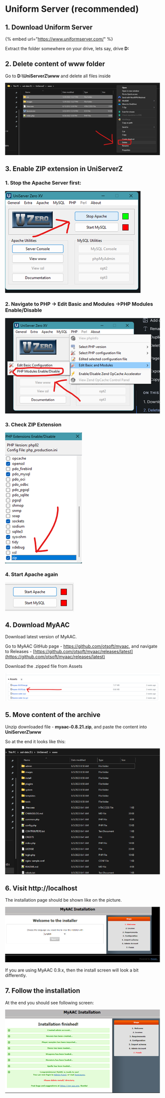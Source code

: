 # Uniform Server (recommended)

## 1. Download Uniform Server

{% embed url="https://www.uniformserver.com/" %}

Extract the folder somewhere on your drive, lets say, drive **D:**

## 2. Delete content of www folder

Go to **D:\UniServerZ\www** and delete all files inside

![](../../.gitbook/assets/image.png)

## 3. Enable ZIP extension in UniServerZ

### 1. Stop the Apache Server first:

![](<../../.gitbook/assets/image (18).png>)

### 2. Navigate to PHP -> Edit Basic and Modules ->PHP Modules Enable/Disable

![](<../../.gitbook/assets/image (11).png>)

### 3. Check ZIP Extension

![](<../../.gitbook/assets/image (12).png>)

### 4. Start Apache again

![](<../../.gitbook/assets/image (14).png>)

## 4. Download MyAAC

Download latest version of MyAAC.

Go to MyAAC GitHub page - https://github.com/otsoft/myaac, and navigate to Releases - [https://github.com/otsoft/myaac/releases/latest](https://github.com/otsoft/myaac/releases/latest)

Download the .zipped file from Assets

![](<../../.gitbook/assets/image (5).png>)



## **5. Move content of the archive**

Unzip downloaded file - **myaac-0.8.21.zip**, and paste the content into **UniServerZ\www**

So at the end it looks like this:

![](<../../.gitbook/assets/image (17).png>)

## 6. Visit http://localhost

The installation page should be shown like on the picture.

![](<../../.gitbook/assets/image (15).png>)

If you are using MyAAC 0.9.x, then the install screen will look a bit differently.

## 7. Follow the installation

At the end you should see following screen:

![](<../../.gitbook/assets/image (10).png>)



